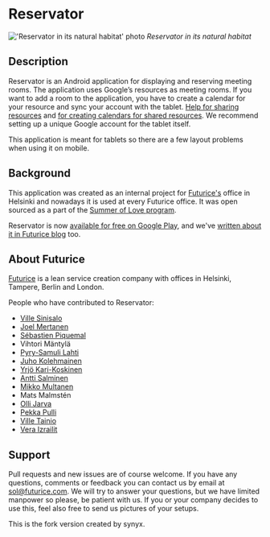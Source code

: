 Reservator
==========

!['Reservator in its natural habitat' photo](http://i.imgur.com/xd1xi09.jpg)
*Reservator in its natural habitat*

Description
-----------
Reservator is an Android application for displaying and reserving meeting rooms. The application uses Google’s resources as meeting rooms. If you want to add a room to the application, you have to create a calendar for your resource and sync your account with the tablet. [Help for sharing resources](https://support.google.com/a/answer/1034381?hl=en) and [for creating calendars for shared resources](https://support.google.com/calendar/answer/34584?hl=en). We recommend setting up a unique Google account for the tablet itself.

This application is meant for tablets so there are a few layout problems when using it on mobile.

Background
----------
This application was created as an internal project for [Futurice's](http://www.futurice.com) office in Helsinki and nowadays it is used at every Futurice office. It was open sourced as a part of the [Summer of Love program](http://blog.futurice.com/summer-of-love-of-open-source).

Reservator is now [available for free on Google Play](https://play.google.com/store/apps/details?id=com.futurice.android.reservator),
and we've [written about it in Futurice blog](http://blog.futurice.com/reservator) too.

About Futurice
--------------
[Futurice](http://www.futurice.com) is a lean service creation company with offices in Helsinki, Tampere, Berlin and London.

People who have contributed to Reservator:
* [Ville Sinisalo](https://github.com/villesinisalo)
* [Joel Mertanen](https://github.com/joelmertanen)
* [Sébastien Piquemal](https://github.com/sebpiq)
* Vihtori Mäntylä
* [Pyry-Samuli Lahti](https://github.com/Pyppe)
* [Juho Kolehmainen](https://github.com/jkar)
* [Yrjö Kari-Koskinen](https://github.com/ykarikos)
* [Antti Salminen](https://github.com/anttis)
* [Mikko Multanen](https://github.com/mikkomultanen)
* Mats Malmstén
* [Olli Jarva](https://github.com/ojarva)
* [Pekka Pulli](https://github.com/pekkapulli)
* [Ville Tainio](https://github.com/Wisheri)
* [Vera Izrailit](https://github.com/izrailit)

Support
-------
Pull requests and new issues are of course welcome. If you have any questions, comments or feedback you can contact us by email at sol@futurice.com. We will try to answer your questions, but we have limited manpower so please, be patient with us. If you or your company decides to use this, feel also free to send us pictures of your setups.

This is the fork version created by synyx.
